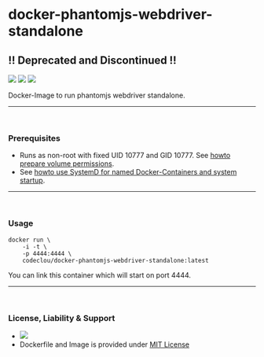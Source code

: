 # docker-phantomjs-webdriver-standalone

## :bangbang: Deprecated and Discontinued :bangbang:

[![](https://codeclou.github.io/doc/badges/generated/docker-image-size-94.svg)](https://hub.docker.com/r/codeclou/docker-phantomjs-webdriver-standalone/tags/) [![](https://codeclou.github.io/doc/badges/generated/docker-from-ubuntu-16.04.svg)](https://www.ubuntu.com/) [![](https://codeclou.github.io/doc/badges/generated/docker-run-as-non-root.svg)](https://docs.docker.com/engine/reference/builder/#/user)

Docker-Image to run phantomjs webdriver standalone.

-----

&nbsp;

### Prerequisites

 * Runs as non-root with fixed UID 10777 and GID 10777. See [howto prepare volume permissions](https://github.com/codeclou/doc/blob/master/docker/README.md).
 * See [howto use SystemD for named Docker-Containers and system startup](https://github.com/codeclou/doc/blob/master/docker/README.md).

-----

&nbsp;

### Usage

```
docker run \
    -i -t \
    -p 4444:4444 \
    codeclou/docker-phantomjs-webdriver-standalone:latest
```

You can link this container which will start on port 4444.


----

&nbsp;

### License, Liability & Support

 * [![](https://codeclou.github.io/doc/docker-warranty-notice.svg?v1)](https://github.com/codeclou/docker-phantomjs-webdriver-standalone/blob/master/LICENSE.md)
 * Dockerfile and Image is provided under [MIT License](https://github.com/codeclou/docker-phantomjs-webdriver-standalone/blob/master/LICENSE.md)
